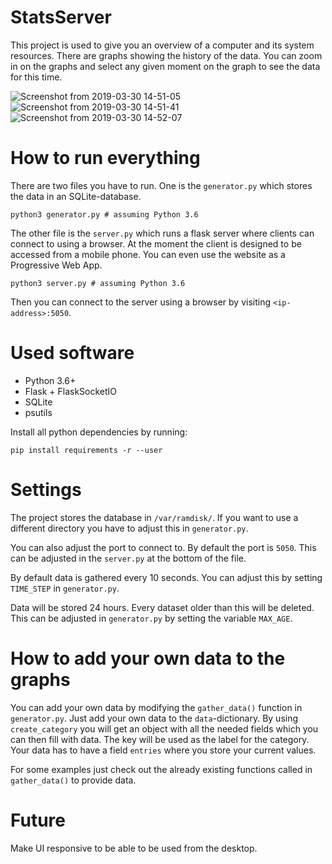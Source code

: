 # StatsServer

This project is used to give you an overview of a computer and its system resources.
There are graphs showing the history of the data. You can zoom in on the graphs and select any given moment on the graph to see the data for this time.

![Screenshot from 2019-03-30 14-51-05](https://user-images.githubusercontent.com/3453076/55277078-4a1a8900-52fc-11e9-89e6-4c66d082e14a.png)
![Screenshot from 2019-03-30 14-51-41](https://user-images.githubusercontent.com/3453076/55277083-5a326880-52fc-11e9-969a-e415f589fdf9.png)
![Screenshot from 2019-03-30 14-52-07](https://user-images.githubusercontent.com/3453076/55277085-5dc5ef80-52fc-11e9-8303-aa85dd0b2bfb.png)


# How to run everything
There are two files you have to run. One is the `generator.py` which stores the data in an SQLite-database.

```
python3 generator.py # assuming Python 3.6

```

The other file is the `server.py` which runs a flask server where clients can connect to using a browser. 
At the moment the client is designed to be accessed from a mobile phone. You can even use the website as a Progressive Web App.

```
python3 server.py # assuming Python 3.6
```

Then you can connect to the server using a browser by visiting `<ip-address>:5050`.

# Used software
- Python 3.6+
- Flask + FlaskSocketIO
- SQLite
- psutils

Install all python dependencies by running:

```
pip install requirements -r --user
```

# Settings
The project stores the database in `/var/ramdisk/`. If you want to use a different directory you have to adjust this in `generator.py`.

You can also adjust the port to connect to. By default the port is `5050`. This can be adjusted in the `server.py` at the bottom of the file.

By default data is gathered every 10 seconds. You can adjust this by setting `TIME_STEP` in `generator.py`.

Data will be stored 24 hours. Every dataset older than this will be deleted. This can be adjusted in `generator.py` by setting the variable `MAX_AGE`.

# How to add your own data to the graphs
You can add your own data by modifying the `gather_data()` function in `generator.py`.
Just add your own data to the `data`-dictionary. By using `create_category` you will get an object with all the needed fields which you can then fill with data.
The key will be used as the label for the category. Your data has to have a field `entries` where you store your current values.

For some examples just check out the already existing functions called in `gather_data()` to provide data.

# Future
Make UI responsive to be able to be used from the desktop.
